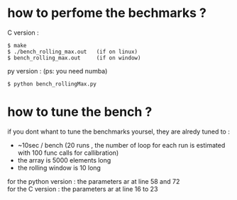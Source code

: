 # how to perfome the bechmarks ?
C version :
```
$ make
$ ./bench_rolling_max.out   (if on linux)
$ bench_rolling_max.out     (if on window)
```
py version : (ps: you need numba)
```
$ python bench_rollingMax.py
```

# how to tune the bench ?
if you dont whant to tune the benchmarks yoursel, they are alredy tuned to :
- ~10sec / bench (20 runs , the number of loop for each run is estimated with 100 func calls for callibration)
- the array is 5000 elements long
- the rolling window is 10 long

for the python version : the parameters ar at line 58 and 72<br>
for the C version : the parameters ar at line 16 to 23<br>

